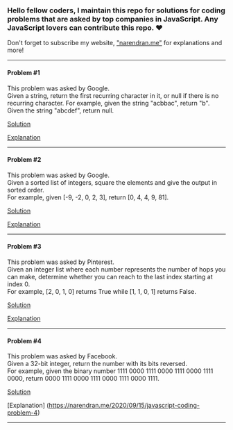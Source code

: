 ### Hello fellow coders, I maintain this repo for solutions for coding problems that are asked by top companies in JavaScript. Any JavaScript lovers can contribute this repo. ❤️ 
Don't forget to subscribe my website, ["narendran.me"](https://narendran.me) for explanations and more!
<hr>
<h4>Problem #1</h4>
<p>This problem was asked by Google.<br>
Given a string, return the first recurring character in it, or null if there is no recurring character.
For example, given the string "acbbac", return "b". Given the string "abcdef", return null.</p>

[Solution](https://github.com/naresh3599/js-coding-problems/blob/master/solutions/1.js)
 
[Explanation](https://narendran.me/?p=1671)
<hr>
<h4>Problem #2</h4>
<p>This problem was asked by Google.<br>
Given a sorted list of integers, square the elements and give the output in sorted order.<br>
For example, given [-9, -2, 0, 2, 3], return [0, 4, 4, 9, 81].</p>

[Solution](https://github.com/naresh3599/js-coding-problems/blob/master/solutions/2.js)

[Explanation](https://narendran.me/?p=1674)
<hr>
<h4>Problem #3</h4>
<p>This problem was asked by Pinterest.
<br>
Given an integer list where each number represents the number of hops you can make, determine whether you can reach to the last index starting at index 0.
<br>
For example, [2, 0, 1, 0] returns True while [1, 1, 0, 1] returns False.</p>

[Solution](https://github.com/naresh3599/js-coding-problems/blob/master/solutions/3.js)

[Explanation](https://narendran.me/2020/09/14/javascript-coding-problem-3)
<hr>
<h4>Problem #4</h4>
<p>This problem was asked by Facebook.
<br>
Given a 32-bit integer, return the number with its bits reversed.
<br>
For example, given the binary number 1111 0000 1111 0000 1111 0000 1111 0000, return 0000 1111 0000 1111 0000 1111 0000 1111.
</p>

[Solution](https://github.com/naresh3599/js-coding-problems/blob/master/solutions/3.js)

[Explanation]
(https://narendran.me/2020/09/15/javascript-coding-problem-4)
<hr>




